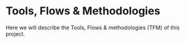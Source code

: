 # Tools, Flows & Methodologies
Here we will describe the Tools, Flows & methodologies (TFM) of this project.  
